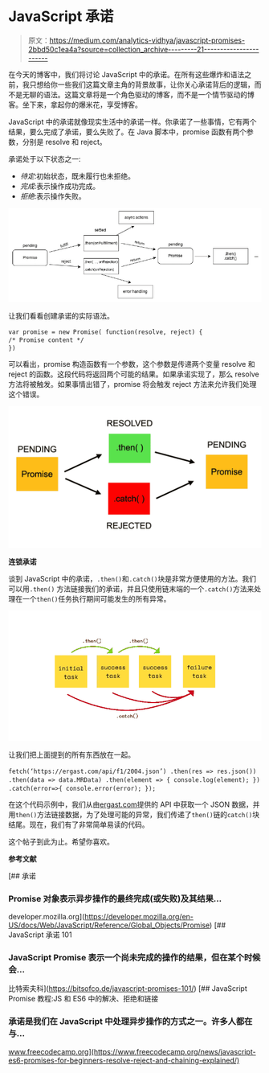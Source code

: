 # JavaScript 承诺

> 原文：<https://medium.com/analytics-vidhya/javascript-promises-2bbd50c1ea4a?source=collection_archive---------21----------------------->

在今天的博客中，我们将讨论 JavaScript 中的承诺。在所有这些爆炸和语法之前，我只想给你一些我们这篇文章主角的背景故事，让你关心承诺背后的逻辑，而不是无聊的语法。这篇文章将是一个角色驱动的博客，而不是一个情节驱动的博客。坐下来，拿起你的爆米花，享受博客。

JavaScript 中的承诺就像现实生活中的承诺一样。你承诺了一些事情，它有两个结果，要么完成了承诺，要么失败了。在 Java 脚本中，promise 函数有两个参数，分别是 resolve 和 reject。

承诺处于以下状态之一:

*   *待定*:初始状态，既未履行也未拒绝。
*   *完成*:表示操作成功完成。
*   *拒绝*:表示操作失败。

![](img/de1af4b48302af2983453fcffcadaab0.png)

让我们看看创建承诺的实际语法。

```
var promise = new Promise( function(resolve, reject) {
/* Promise content */
})
```

可以看出，promise 构造函数有一个参数，这个参数是传递两个变量 resolve 和 reject 的函数。这段代码将返回两个可能的结果。如果承诺实现了，那么 resolve 方法将被触发。如果事情出错了，promise 将会触发 reject 方法来允许我们处理这个错误。

![](img/6839f91f6bd7d5c8165748c4e5a0464e.png)

**连锁承诺**

谈到 JavaScript 中的承诺，`.then()`和`.catch()`块是非常方便使用的方法。我们可以用`.then()` 方法链接我们的承诺，并且只使用链末端的一个`.catch()`方法来处理在一个`then()`任务执行期间可能发生的所有异常。

![](img/27215a355e9b91129e952c7c2bc908d2.png)

让我们把上面提到的所有东西放在一起。

`fetch(‘https://ergast.com/api/f1/2004.json’)
.then(res => res.json())
.then(data => data.MRData)
.then(element => {
console.log(element);
})
.catch(error=>{
console.error(error);
});`

在这个代码示例中，我们从由[ergast.com](https://ergast.com/api/f1/2004.json)提供的 API 中获取一个 JSON 数据，并用`then()`方法链接数据，为了处理可能的异常，我们传递了`then()`链的`catch()`块结尾。现在，我们有了非常简单易读的代码。

这个帖子到此为止。希望你喜欢。

**参考文献**

[](https://developer.mozilla.org/en-US/docs/Web/JavaScript/Reference/Global_Objects/Promise) [## 承诺

### Promise 对象表示异步操作的最终完成(或失败)及其结果…

developer.mozilla.org](https://developer.mozilla.org/en-US/docs/Web/JavaScript/Reference/Global_Objects/Promise) [](https://bitsofco.de/javascript-promises-101/) [## JavaScript 承诺 101

### JavaScript Promise 表示一个尚未完成的操作的结果，但在某个时候会…

比特索夫科](https://bitsofco.de/javascript-promises-101/) [](https://www.freecodecamp.org/news/javascript-es6-promises-for-beginners-resolve-reject-and-chaining-explained/) [## JavaScript Promise 教程:JS 和 ES6 中的解决、拒绝和链接

### 承诺是我们在 JavaScript 中处理异步操作的方式之一。许多人都在与…

www.freecodecamp.org](https://www.freecodecamp.org/news/javascript-es6-promises-for-beginners-resolve-reject-and-chaining-explained/)